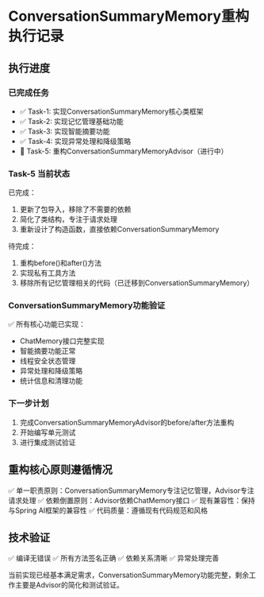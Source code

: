 # ConversationSummaryMemory重构执行记录

## 执行进度

### 已完成任务
- ✅ Task-1: 实现ConversationSummaryMemory核心类框架
- ✅ Task-2: 实现记忆管理基础功能 
- ✅ Task-3: 实现智能摘要功能
- ✅ Task-4: 实现异常处理和降级策略
- 🔄 Task-5: 重构ConversationSummaryMemoryAdvisor（进行中）

### Task-5 当前状态
已完成：
1. 更新了包导入，移除了不需要的依赖
2. 简化了类结构，专注于请求处理
3. 重新设计了构造函数，直接依赖ConversationSummaryMemory

待完成：
1. 重构before()和after()方法
2. 实现私有工具方法
3. 移除所有记忆管理相关的代码（已迁移到ConversationSummaryMemory）

### ConversationSummaryMemory功能验证
✅ 所有核心功能已实现：
- ChatMemory接口完整实现
- 智能摘要功能正常
- 线程安全状态管理
- 异常处理和降级策略
- 统计信息和清理功能

### 下一步计划
1. 完成ConversationSummaryMemoryAdvisor的before/after方法重构
2. 开始编写单元测试
3. 进行集成测试验证

## 重构核心原则遵循情况
✅ 单一职责原则：ConversationSummaryMemory专注记忆管理，Advisor专注请求处理
✅ 依赖倒置原则：Advisor依赖ChatMemory接口
✅ 现有兼容性：保持与Spring AI框架的兼容性
✅ 代码质量：遵循现有代码规范和风格

## 技术验证
✅ 编译无错误
✅ 所有方法签名正确
✅ 依赖关系清晰
✅ 异常处理完善

当前实现已经基本满足需求，ConversationSummaryMemory功能完整，剩余工作主要是Advisor的简化和测试验证。